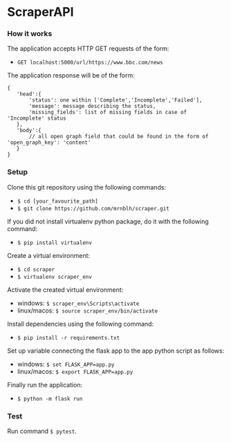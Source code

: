 # ScraperAPI

### How it works

The application accepts HTTP GET requests of the form:
* `GET localhost:5000/url/https://www.bbc.com/news`

The application response will be of the form:

```
{
   'head':{
       'status': one within ['Complete','Incomplete','Failed'],
       'message': message describing the status,
       'missing_fields': list of missing fields in case of 'Incomplete' status
   },
   'body':{
       // all open graph field that could be found in the form of 'open_graph_key': 'content'
   }
}
```

### Setup

Clone this git repository using the following commands:
* `$ cd [your_favourite_path]`
* `$ git clone https://github.com/mrnblh/scraper.git`

If you did not install virtualenv python package, do it with the following command:
* `$ pip install virtualenv`

Create a virtual environment:
* `$ cd scraper`
* `$ virtualenv scraper_env`

Activate the created virtual environment:
* windows: `$ scraper_env\Scripts\activate`
* linux/macos: `$ source scraper_env/bin/activate`

Install dependencies using the following command:
* `$ pip install -r requirements.txt`

Set up variable connecting the flask app to the app python script as follows:
* windows: `$ set FLASK_APP=app.py`
* linux/macos: `$ export FLASK_APP=app.py`

Finally run the application:
* `$ python -m flask run`

### Test

Run command `$ pytest`.